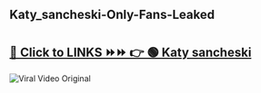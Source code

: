 
 ## Katy_sancheski-Only-Fans-Leaked

# <h2><a href="https://clipsfans.com/Katy_sancheski&ref=git">🔗 Click to LINKS ⏩⏩ 👉 🟢 Katy sancheski </a></h2>

<a href="https://clipsfans.com/Katy_sancheski&ref=git" rel="nofollow" data-target="animated-image.originalLink"><img src="https://i.ibb.co.com/xMMVF88/686577567.gif" alt="Viral Video Original" style="max-width: 100%; display: inline-block;" data-target="animated-image.originalImage"></a>
